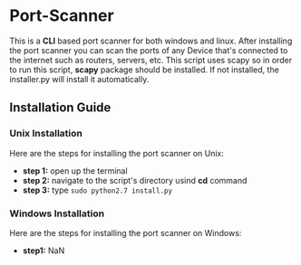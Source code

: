 # Port-Scanner

This is a **CLI** based port scanner for both windows and linux. After installing the port scanner 
you can scan the ports of any Device that's connected to the internet such as routers, servers, etc. 
This script uses scapy so in order to run this script, **scapy** package should be installed. 
If not installed, the installer.py will install it automatically.



## Installation Guide

### Unix Installation

Here are the steps for installing the port scanner on Unix:

 - **step 1:** open up the terminal
 - **step 2:** navigate to the script's directory usind **cd** command
 - **step 3:** type `sudo python2.7 install.py`
 
### Windows Installation

Here are the steps for installing the port scanner on Windows:
 - **step1:** NaN
